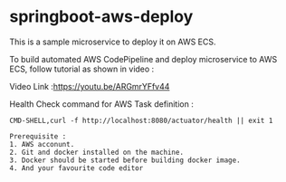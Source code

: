 # springboot-aws-deploy

This is a sample microservice to deploy it on AWS ECS.

To build automated AWS CodePipeline and deploy microservice to AWS ECS, follow tutorial as shown in video :

Video Link :https://youtu.be/ARGmrYFfv44

Health Check command for AWS Task definition : 
```
CMD-SHELL,curl -f http://localhost:8080/actuator/health || exit 1
```

```
Prerequisite :
1. AWS acconunt.
2. Git and docker installed on the machine.
3. Docker should be started before building docker image.
4. And your favourite code editor 

